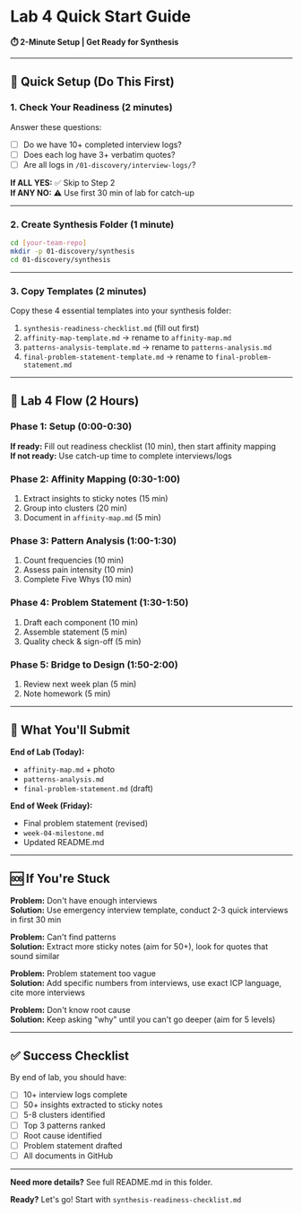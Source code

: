 # Lab 4 Quick Start Guide

**⏱️ 2-Minute Setup | Get Ready for Synthesis**

---

## 🚀 Quick Setup (Do This First)

### 1. Check Your Readiness (2 minutes)

Answer these questions:

- [ ] Do we have 10+ completed interview logs?
- [ ] Does each log have 3+ verbatim quotes?
- [ ] Are all logs in `/01-discovery/interview-logs/`?

**If ALL YES:** ✅ Skip to Step 2  
**If ANY NO:** ⚠️ Use first 30 min of lab for catch-up

---

### 2. Create Synthesis Folder (1 minute)

```bash
cd [your-team-repo]
mkdir -p 01-discovery/synthesis
cd 01-discovery/synthesis
```

---

### 3. Copy Templates (2 minutes)

Copy these 4 essential templates into your synthesis folder:

1. `synthesis-readiness-checklist.md` (fill out first)
2. `affinity-map-template.md` → rename to `affinity-map.md`
3. `patterns-analysis-template.md` → rename to `patterns-analysis.md`
4. `final-problem-statement-template.md` → rename to `final-problem-statement.md`

---

## 📝 Lab 4 Flow (2 Hours)

### Phase 1: Setup (0:00-0:30)
**If ready:** Fill out readiness checklist (10 min), then start affinity mapping  
**If not ready:** Use catch-up time to complete interviews/logs

### Phase 2: Affinity Mapping (0:30-1:00)
1. Extract insights to sticky notes (15 min)
2. Group into clusters (20 min)
3. Document in `affinity-map.md` (5 min)

### Phase 3: Pattern Analysis (1:00-1:30)
1. Count frequencies (10 min)
2. Assess pain intensity (10 min)
3. Complete Five Whys (10 min)

### Phase 4: Problem Statement (1:30-1:50)
1. Draft each component (10 min)
2. Assemble statement (5 min)
3. Quality check & sign-off (5 min)

### Phase 5: Bridge to Design (1:50-2:00)
1. Review next week plan (5 min)
2. Note homework (5 min)

---

## 🎯 What You'll Submit

**End of Lab (Today):**
- `affinity-map.md` + photo
- `patterns-analysis.md`
- `final-problem-statement.md` (draft)

**End of Week (Friday):**
- Final problem statement (revised)
- `week-04-milestone.md`
- Updated README.md

---

## 🆘 If You're Stuck

**Problem:** Don't have enough interviews  
**Solution:** Use emergency interview template, conduct 2-3 quick interviews in first 30 min

**Problem:** Can't find patterns  
**Solution:** Extract more sticky notes (aim for 50+), look for quotes that sound similar

**Problem:** Problem statement too vague  
**Solution:** Add specific numbers from interviews, use exact ICP language, cite more interviews

**Problem:** Don't know root cause  
**Solution:** Keep asking "why" until you can't go deeper (aim for 5 levels)

---

## ✅ Success Checklist

By end of lab, you should have:
- [ ] 10+ interview logs complete
- [ ] 50+ insights extracted to sticky notes
- [ ] 5-8 clusters identified
- [ ] Top 3 patterns ranked
- [ ] Root cause identified
- [ ] Problem statement drafted
- [ ] All documents in GitHub

---

**Need more details?** See full README.md in this folder.

**Ready?** Let's go! Start with `synthesis-readiness-checklist.md`

